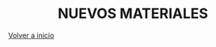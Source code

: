 
<h1 align="center"> NUEVOS MATERIALES </h1>

[Volver a inicio](https://github.com/angelmicelti/TecnoVilladiego3)
